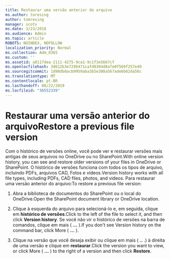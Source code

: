 ```yaml
---
title: Restaurar uma versão anterior do arquivo
ms.author: toresing
author: tomresing
manager: scotv
ms.date: 3/23/2018
ms.audience: Admin
ms.topic: article
ROBOTS: NOINDEX, NOFOLLOW
localization_priority: Normal
ms.collection: Adm_O365
ms.custom: ''
ms.assetid: a8117dea-2111-4275-9ca1-9c1f3e5667cf
ms.openlocfilehash: 3d612b3e729b471cafd8304d8afe0f569f257e49
ms.sourcegitcommit: 1d98db8acb9959aba3b5e308a567ade6b62da56c
ms.translationtype: MT
ms.contentlocale: pt-BR
ms.lasthandoff: 08/22/2019
ms.locfileid: "36552339"
---
```

# <a name="restore-a-previous-file-version"></a><span data-ttu-id="b02d6-102">Restaurar uma versão anterior do arquivo</span><span class="sxs-lookup"><span data-stu-id="b02d6-102">Restore a previous file version</span></span>

<span data-ttu-id="b02d6-103">Com o histórico de versões online, você pode ver e restaurar versões mais antigas de seus arquivos no OneDrive ou no SharePoint.</span><span class="sxs-lookup"><span data-stu-id="b02d6-103">With online version history, you can see and restore older versions of your files in OneDrive or SharePoint.</span></span> <span data-ttu-id="b02d6-104">O histórico de versões funciona com todos os tipos de arquivo, incluindo PDFs, arquivos CAD, Fotos e vídeos.</span><span class="sxs-lookup"><span data-stu-id="b02d6-104">Version history works with all file types, including PDFs, CAD files, photos, and videos.</span></span> <span data-ttu-id="b02d6-105">Para restaurar uma versão anterior do arquivo:</span><span class="sxs-lookup"><span data-stu-id="b02d6-105">To restore a previous file version:</span></span>
  
1. <span data-ttu-id="b02d6-106">Abra a biblioteca de documentos do SharePoint ou o local do OneDrive.</span><span class="sxs-lookup"><span data-stu-id="b02d6-106">Open the SharePoint document library or OneDrive location.</span></span>
    
2. <span data-ttu-id="b02d6-107">Clique à esquerda do arquivo para selecioná-lo e, em seguida, clique em **histórico de versões**.</span><span class="sxs-lookup"><span data-stu-id="b02d6-107">Click to the left of the file to select it, and then click **Version history**.</span></span> <span data-ttu-id="b02d6-108">Se você não vir o histórico de versões na barra de comandos, clique em mais ( **...** ).</span><span class="sxs-lookup"><span data-stu-id="b02d6-108">If you don't see Version history on the command bar, click More ( **...** ).</span></span> 
    
3. <span data-ttu-id="b02d6-109">Clique na versão que você deseja exibir ou clique em mais ( **..** .) à direita de uma versão e clique em **restaurar**.</span><span class="sxs-lookup"><span data-stu-id="b02d6-109">Click the version you want to view, or click More ( **...** ) to the right of a version and then click **Restore**.</span></span>
    

